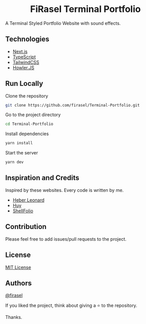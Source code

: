 <br/>
<h1 align="center">FiRasel Terminal Portfolio</h1>

A Terminal Styled Portfolio Website with sound effects.

## Technologies

- [Next.js](https://nextjs.org/)
- [TypeScript](https://www.typescriptlang.org/)
- [TailwindCSS](https://tailwindcss.com/)
- [Howler.JS](https://howlerjs.com/)

## Run Locally

Clone the repository

```bash
git clone https://github.com/firasel/Terminal-Portfolio.git
```

Go to the project directory

```bash
cd Terminal-Portfolio
```

Install dependencies

```bash
yarn install
```

Start the server

```bash
yarn dev
```

## Inspiration and Credits

Inspired by these websites. Every code is written by me.

- [Heber Leonard](https://heberleonard2.github.io/terminal-style-portfolio-page/)
- [Huy](http://huy.im/)
- [ShellFolio](https://evilprince2009.netlify.app/)

## Contribution

Please feel free to add issues/pull requests to the project.

## License

[MIT License](LICENSE)

## Authors

[@firasel](https://github.com/firasel)

If you liked the project, think about giving a ⭐ to the repository.

Thanks.
